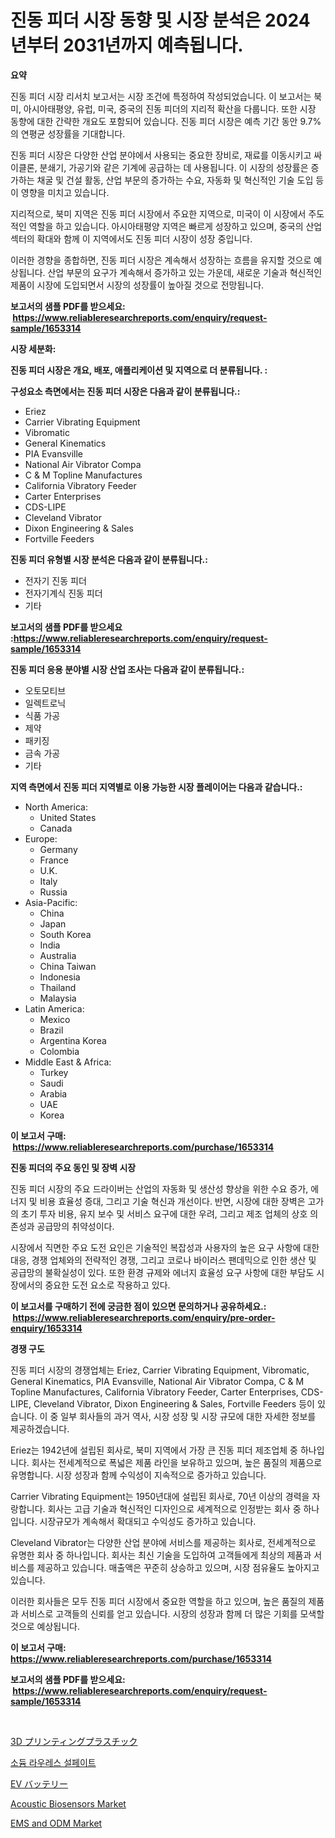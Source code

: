 <p><h1>진동 피더 시장 동향 및 시장 분석은 2024년부터 2031년까지 예측됩니다.</h1></p><p><strong>요약</strong></p>
<p><p>진동 피더 시장 리서치 보고서는 시장 조건에 특정하여 작성되었습니다. 이 보고서는 북미, 아시아태평양, 유럽, 미국, 중국의 진동 피더의 지리적 확산을 다룹니다. 또한 시장 동향에 대한 간략한 개요도 포함되어 있습니다. 진동 피더 시장은 예측 기간 동안 9.7%의 연평균 성장률을 기대합니다.</p><p>진동 피더 시장은 다양한 산업 분야에서 사용되는 중요한 장비로, 재료를 이동시키고 싸이클론, 분쇄기, 가공기와 같은 기계에 공급하는 데 사용됩니다. 이 시장의 성장률은 증가하는 채굴 및 건설 활동, 산업 부문의 증가하는 수요, 자동화 및 혁신적인 기술 도입 등이 영향을 미치고 있습니다.</p><p>지리적으로, 북미 지역은 진동 피더 시장에서 주요한 지역으로, 미국이 이 시장에서 주도적인 역할을 하고 있습니다. 아시아태평양 지역은 빠르게 성장하고 있으며, 중국의 산업 섹터의 확대와 함께 이 지역에서도 진동 피더 시장이 성장 중입니다.</p><p>이러한 경향을 종합하면, 진동 피더 시장은 계속해서 성장하는 흐름을 유지할 것으로 예상됩니다. 산업 부문의 요구가 계속해서 증가하고 있는 가운데, 새로운 기술과 혁신적인 제품이 시장에 도입되면서 시장의 성장률이 높아질 것으로 전망됩니다.</p></p>
<p><strong>보고서의 샘플 PDF를 받으세요: &nbsp;<a href="https://www.reliableresearchreports.com/enquiry/request-sample/1653314">https://www.reliableresearchreports.com/enquiry/request-sample/1653314</a></strong></p>
<p><strong>시장 세분화:</strong></p>
<p><strong> 진동 피더 시장은 개요, 배포, 애플리케이션 및 지역으로 더 분류됩니다. :</strong></p>
<p><strong>구성요소 측면에서는 진동 피더 시장은 다음과 같이 분류됩니다.:</strong></p>
<p><ul><li>Eriez</li><li>Carrier Vibrating Equipment</li><li>Vibromatic</li><li>General Kinematics</li><li>PIA Evansville</li><li>National Air Vibrator Compa</li><li>C & M Topline Manufactures</li><li>California Vibratory Feeder</li><li>Carter Enterprises</li><li>CDS-LIPE</li><li>Cleveland Vibrator</li><li>Dixon Engineering & Sales</li><li>Fortville Feeders</li></ul></p>
<p><strong> 진동 피더 유형별 시장 분석은 다음과 같이 분류됩니다.:</strong></p>
<p><ul><li>전자기 진동 피더</li><li>전자기계식 진동 피더</li><li>기타</li></ul></p>
<p><strong>보고서의 샘플 PDF를 받으세요 :<a href="https://www.reliableresearchreports.com/enquiry/request-sample/1653314">https://www.reliableresearchreports.com/enquiry/request-sample/1653314</a></strong></p>
<p><strong> 진동 피더 응용 분야별 시장 산업 조사는 다음과 같이 분류됩니다.:</strong></p>
<p><ul><li>오토모티브</li><li>일렉트로닉</li><li>식품 가공</li><li>제약</li><li>패키징</li><li>금속 가공</li><li>기타</li></ul></p>
<p><strong>지역 측면에서 진동 피더 지역별로 이용 가능한 시장 플레이어는 다음과 같습니다.:</strong></p>
<p><ul>
    <li>
        North America:
        <ul>
            <li>United States</li>
            <li>Canada</li>
        </ul>
    </li>
    <li>
        Europe:
        <ul>
            <li>Germany</li>
            <li>France</li>
            <li>U.K.</li>
            <li>Italy</li>
            <li>Russia</li>
        </ul>
    </li>
    <li>
        Asia-Pacific:
        <ul>
            <li>China</li>
            <li>Japan</li>
            <li>South Korea</li>
            <li>India</li>
            <li>Australia</li>
            <li>China Taiwan</li>
            <li>Indonesia</li>
            <li>Thailand</li>
            <li>Malaysia</li>
        </ul>
    </li>
    <li>
        Latin America:
        <ul>
            <li>Mexico</li>
            <li>Brazil</li>
            <li>Argentina Korea</li>
            <li>Colombia</li>
        </ul>
    </li>
    <li>
        Middle East & Africa:
        <ul>
            <li>Turkey</li>
            <li>Saudi</li>
            <li>Arabia</li>
            <li>UAE</li>
            <li>Korea</li>
        </ul>
    </li>
    </ul></p>
<p><strong>이 보고서 구매: &nbsp;<a href="https://www.reliableresearchreports.com/purchase/1653314">https://www.reliableresearchreports.com/purchase/1653314</a></strong></p>
<p><strong>진동 피더의 주요 동인 및 장벽 시장</strong></p>
<p><p>진동 피더 시장의 주요 드라이버는 산업의 자동화 및 생산성 향상을 위한 수요 증가, 에너지 및 비용 효율성 증대, 그리고 기술 혁신과 개선이다. 반면, 시장에 대한 장벽은 고가의 초기 투자 비용, 유지 보수 및 서비스 요구에 대한 우려, 그리고 제조 업체의 상호 의존성과 공급망의 취약성이다.</p><p>시장에서 직면한 주요 도전 요인은 기술적인 복잡성과 사용자의 높은 요구 사항에 대한 대응, 경쟁 업체와의 전략적인 경쟁, 그리고 코로나 바이러스 팬데믹으로 인한 생산 및 공급망의 불확실성이 있다. 또한 환경 규제와 에너지 효율성 요구 사항에 대한 부담도 시장에서의 중요한 도전 요소로 작용하고 있다.</p></p>
<p><strong>이 보고서를 구매하기 전에 궁금한 점이 있으면 문의하거나 공유하세요.: &nbsp;<a href="https://www.reliableresearchreports.com/enquiry/pre-order-enquiry/1653314">https://www.reliableresearchreports.com/enquiry/pre-order-enquiry/1653314</a></strong></p>
<p><strong>경쟁 구도</strong></p>
<p><p>진동 피더 시장의 경쟁업체는 Eriez, Carrier Vibrating Equipment, Vibromatic, General Kinematics, PIA Evansville, National Air Vibrator Compa, C & M Topline Manufactures, California Vibratory Feeder, Carter Enterprises, CDS-LIPE, Cleveland Vibrator, Dixon Engineering & Sales, Fortville Feeders 등이 있습니다. 이 중 일부 회사들의 과거 역사, 시장 성장 및 시장 규모에 대한 자세한 정보를 제공하겠습니다.</p><p>Eriez는 1942년에 설립된 회사로, 북미 지역에서 가장 큰 진동 피더 제조업체 중 하나입니다. 회사는 전세계적으로 폭넓은 제품 라인을 보유하고 있으며, 높은 품질의 제품으로 유명합니다. 시장 성장과 함께 수익성이 지속적으로 증가하고 있습니다.</p><p>Carrier Vibrating Equipment는 1950년대에 설립된 회사로, 70년 이상의 경력을 자랑합니다. 회사는 고급 기술과 혁신적인 디자인으로 세계적으로 인정받는 회사 중 하나입니다. 시장규모가 계속해서 확대되고 수익성도 증가하고 있습니다.</p><p>Cleveland Vibrator는 다양한 산업 분야에 서비스를 제공하는 회사로, 전세계적으로 유명한 회사 중 하나입니다. 회사는 최신 기술을 도입하여 고객들에게 최상의 제품과 서비스를 제공하고 있습니다. 매출액은 꾸준히 상승하고 있으며, 시장 점유율도 높아지고 있습니다.</p><p>이러한 회사들은 모두 진동 피더 시장에서 중요한 역할을 하고 있으며, 높은 품질의 제품과 서비스로 고객들의 신뢰를 얻고 있습니다. 시장의 성장과 함께 더 많은 기회를 모색할 것으로 예상됩니다.</p></p>
<p><strong>이 보고서 구매: &nbsp; <a href="https://www.reliableresearchreports.com/purchase/1653314">https://www.reliableresearchreports.com/purchase/1653314</a></strong></p>
<p><strong>보고서의 샘플 PDF를 받으세요: &nbsp;<a href="https://www.reliableresearchreports.com/enquiry/request-sample/1653314">https://www.reliableresearchreports.com/enquiry/request-sample/1653314</a></strong><strong></strong></p>
<p>&nbsp;</p>
<p><p><a href="https://github.com/zekaoe592392/Market-Research-Report-List-1/blob/main/817253911645.md">3D プリンティングプラスチック</a></p><p><a href="https://medium.com/@jackiefauhey9089475/%EC%84%9D%EB%A9%B4-%EB%9D%BC%EC%9A%B0%EB%A0%88%EC%8A%A4-%ED%99%A9%EC%82%B0-%EB%82%98%ED%8A%B8%EB%A5%A8-%EC%8B%9C%EC%9E%A5-%EB%B6%84%EC%84%9D-2024%EB%85%84%EB%B6%80%ED%84%B0-2031%EB%85%84%EA%B9%8C%EC%A7%80%EC%9D%98-%EA%B8%80%EB%A1%9C%EB%B2%8C-%EC%82%B0%EC%97%85-%EC%A0%84%EB%A7%9D-%EB%B0%8F-%EC%98%88%EC%B8%A1-3cf5e707023e">소듐 라우레스 설페이트</a></p><p><a href="https://medium.com/@susanjprice2023/ev%E9%9B%BB%E6%B1%A0%E5%B8%82%E5%A0%B4-%E5%B8%82%E5%A0%B4%E3%82%B7%E3%82%A7%E3%82%A2-%E5%B8%82%E5%A0%B4%E5%8B%95%E5%90%91-%E3%81%8A%E3%82%88%E3%81%B3%E5%B0%86%E6%9D%A5%E3%81%AE%E6%88%90%E9%95%B7%E3%81%AE%E6%8E%A2%E6%B1%82-8def2bf91f06">EV バッテリー</a></p><p><a href="https://github.com/Krish2023na/Market-Research-Report-List-3/blob/main/acoustic-biosensors-market.md">Acoustic Biosensors Market</a></p><p><a href="https://github.com/bmorecock/Market-Research-Report-List-2/blob/main/ems-and-odm-market.md">EMS and ODM Market</a></p></p>